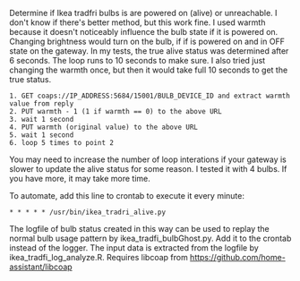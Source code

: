 Determine if Ikea tradfri bulbs is are powered on (alive) or unreachable.
I don't know if there's better method, but this work fine. I used warmth because it doesn't noticeably influence the bulb state if it is powered on. Changing brightness would turn on the bulb, if if is powered on and in OFF state on the gateway. In my tests, the true alive status was determined after 6 seconds. The loop runs to 10 seconds to make sure. I also tried just changing the warmth once, but then it would take full 10 seconds to get the true status.

    1. GET coaps://IP_ADDRESS:5684/15001/BULB_DEVICE_ID and extract warmth value from reply
    2. PUT warmth - 1 (1 if warmth == 0) to the above URL
    3. wait 1 second
    4. PUT warmth (original value) to the above URL
    5. wait 1 second
    6. loop 5 times to point 2

You may need to increase the number of loop interations if your gateway is slower to update the alive status for some reason. I tested it with 4 bulbs. If you have more, it may take more time.

To automate, add this line to crontab to execute it every minute:

    * * * * * /usr/bin/ikea_tradri_alive.py
    
The logfile of bulb status created in this way can be used to replay the normal bulb usage pattern by ikea_tradfi_bulbGhost.py. Add it to the crontab instead of the logger. The input data is extracted from the logfile by ikea_tradfi_log_analyze.R.
Requires libcoap from https://github.com/home-assistant/libcoap
